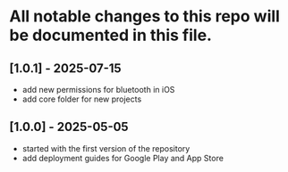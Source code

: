 
# All notable changes to this repo will be documented in this file.


## [1.0.1] - 2025-07-15

- add new permissions for bluetooth in iOS
- add core folder for new projects


## [1.0.0] - 2025-05-05

- started with the first version of the repository
- add deployment guides for Google Play and App Store